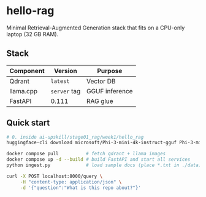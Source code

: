 # hello-rag

Minimal Retrieval-Augmented Generation stack that fits on a CPU-only
laptop (32 GB RAM).

## Stack

| Component | Version | Purpose |
|-----------|---------|---------|
| Qdrant | `latest` | Vector DB |
| llama.cpp | `server` tag | GGUF inference |
| FastAPI | 0.111 | RAG glue |

## Quick start

```bash
# 0. inside ai-upskill/stage01_rag/week1/hello_rag
huggingface-cli download microsoft/Phi-3-mini-4k-instruct-gguf Phi-3-mini-4k-instruct-q4.gguf --local-dir models

docker compose pull          # fetch qdrant + llama images
docker compose up -d --build # build FastAPI and start all services
python ingest.py             # load sample docs (place *.txt in ./data)

curl -X POST localhost:8000/query \
     -H "content-type: application/json" \
     -d '{"question":"What is this repo about?"}'
